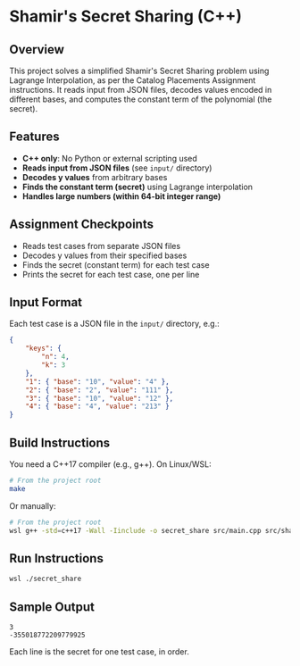 # Shamir's Secret Sharing (C++)

## Overview
This project solves a simplified Shamir's Secret Sharing problem using Lagrange Interpolation, as per the Catalog Placements Assignment instructions. It reads input from JSON files, decodes values encoded in different bases, and computes the constant term of the polynomial (the secret).

## Features
- **C++ only**: No Python or external scripting used
- **Reads input from JSON files** (see `input/` directory)
- **Decodes y values** from arbitrary bases
- **Finds the constant term (secret)** using Lagrange interpolation
- **Handles large numbers (within 64-bit integer range)**

## Assignment Checkpoints
- Reads test cases from separate JSON files
- Decodes y values from their specified bases
- Finds the secret (constant term) for each test case
- Prints the secret for each test case, one per line

## Input Format
Each test case is a JSON file in the `input/` directory, e.g.:
```json
{
    "keys": {
        "n": 4,
        "k": 3
    },
    "1": { "base": "10", "value": "4" },
    "2": { "base": "2", "value": "111" },
    "3": { "base": "10", "value": "12" },
    "4": { "base": "4", "value": "213" }
}
```

## Build Instructions
You need a C++17 compiler (e.g., g++). On Linux/WSL:

```bash
# From the project root
make
```

Or manually:
```bash
# From the project root
wsl g++ -std=c++17 -Wall -Iinclude -o secret_share src/main.cpp src/shamir.cpp
```

## Run Instructions
```bash
wsl ./secret_share
```

## Sample Output
```
3
-355018772209779925
```
Each line is the secret for one test case, in order.


